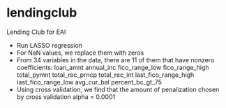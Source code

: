 # lendingclub
Lending Club for EAI
- Run LASSO regression
- For NaN values, we replace them with zeros
- From 34 variables in the data, there are 11 of them that have nonzero coefficients:
  loan_amnt
  annual_inc
  fico_range_low
  fico_range_high
  total_pymnt
  total_rec_prncp
  total_rec_int
  last_fico_range_high
  last_fico_range_low
  avg_cur_bal
  percent_bc_gt_75
- Using cross validation, we find that the amount of penalization chosen by cross validation alpha = 0.0001
